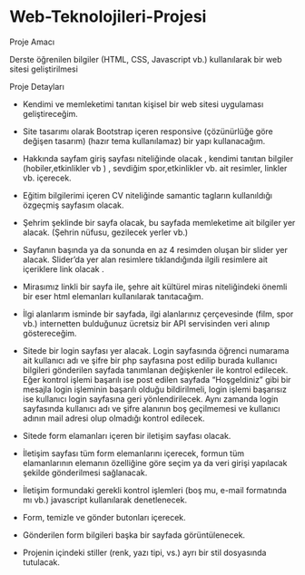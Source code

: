 # Web-Teknolojileri-Projesi

Proje Amacı

Derste öğrenilen bilgiler (HTML, CSS, Javascript vb.) kullanılarak bir web sitesi geliştirilmesi

Proje Detayları

-	Kendimi ve memleketimi tanıtan kişisel bir web sitesi uygulaması geliştireceğim.

-	Site tasarımı olarak Bootstrap içeren responsive (çözünürlüğe göre değişen tasarım) (hazır tema kullanılamaz) bir yapı kullanacağım.

-	Hakkında sayfam giriş sayfası niteliğinde olacak , kendimi tanıtan bilgiler (hobiler,etkinlikler vb ) , sevdiğim spor,etkinlikler vb. ait resimler, linkler vb. içerecek.


-	Eğitim bilgilerimi içeren CV niteliğinde samantic tagların kullanıldığı özgeçmiş sayfasım olacak.

-	Şehrim şeklinde bir sayfa olacak, bu sayfada memleketime ait bilgiler yer alacak. (Şehrin  nüfusu, gezilecek yerler vb.) 


-	Sayfanın başında ya da sonunda en az 4 resimden oluşan bir slider yer alacak. Slider’da yer alan resimlere tıklandığında ilgili resimlere ait içeriklere link olacak .

-	Mirasımız linkli bir sayfa ile, şehre ait kültürel miras niteliğindeki önemli bir eser html elemanları kullanılarak tanıtacağım.


-	İlgi alanlarım isminde bir sayfada, ilgi alanlarınız çerçevesinde (film, spor vb.) internetten bulduğunuz ücretsiz bir API servisinden veri alınıp göstereceğim.

-	Sitede bir login sayfası yer alacak. Login sayfasında öğrenci numarama ait kullanıcı adı ve şifre bir php sayfasına post edilip burada kullanıcı bilgileri gönderilen sayfada tanımlanan değişkenler ile kontrol edilecek. Eğer kontrol işlemi başarılı ise post edilen sayfada “Hoşgeldiniz” gibi bir mesajla login işleminin başarılı olduğu bildirilmeli, login işlemi başarısız ise kullanıcı login sayfasına geri yönlendirilecek. Aynı zamanda login sayfasında kullanıcı adı ve şifre alanının boş geçilmemesi ve kullanıcı adının mail adresi olup olmadığı kontrol edilecek. 


-	Sitede form elamanları içeren bir iletişim sayfası olacak.

-	İletişim sayfası tüm form elemanlarını içerecek, formun tüm elamanlarının elemanın özelliğine göre seçim ya da veri girişi yapılacak şekilde gönderilmesi sağlanacak.


-	İletişim formundaki gerekli kontrol işlemleri (boş mu, e-mail formatında mı vb.) javascript kullanılarak denetlenecek.

-	Form, temizle ve gönder butonları içerecek.

-	Gönderilen form bilgileri başka bir sayfada görüntülenecek.


-	Projenin içindeki stiller (renk, yazı tipi, vs.) ayrı bir stil dosyasında tutulacak.
